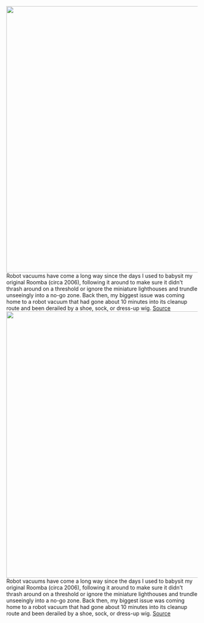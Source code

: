 <img src='https://cdn.vox-cdn.com/thumbor/fYCepiwricIwfqdOo14Pax0CsWE=/0x0:2040x1360/1200x675/filters:focal(881x943:1207x1269)/cdn.vox-cdn.com/uploads/chorus_image/image/70399687/vtuohy_220110_4963_0019.0.jpg' width='700px' /><br/>
Robot vacuums have come a long way since the days I used to babysit my original Roomba (circa 2006), following it around to make sure it didn't thrash around on a threshold or ignore the miniature lighthouses and trundle unseeingly into a no-go zone. Back then, my biggest issue was coming home to a robot vacuum that had gone about 10 minutes into its cleanup route and been derailed by a shoe, sock, or dress-up wig.
<a href='https://www.theverge.com/22880352/irobot-roomba-j7-plus-samsung-jet-bot-ai-plus-robot-vacuum-review-comparison-test'> Source <a/><img src='https://cdn.vox-cdn.com/thumbor/fYCepiwricIwfqdOo14Pax0CsWE=/0x0:2040x1360/1200x675/filters:focal(881x943:1207x1269)/cdn.vox-cdn.com/uploads/chorus_image/image/70399687/vtuohy_220110_4963_0019.0.jpg' width='700px' /><br/>
Robot vacuums have come a long way since the days I used to babysit my original Roomba (circa 2006), following it around to make sure it didn't thrash around on a threshold or ignore the miniature lighthouses and trundle unseeingly into a no-go zone. Back then, my biggest issue was coming home to a robot vacuum that had gone about 10 minutes into its cleanup route and been derailed by a shoe, sock, or dress-up wig.
<a href='https://www.theverge.com/22880352/irobot-roomba-j7-plus-samsung-jet-bot-ai-plus-robot-vacuum-review-comparison-test'> Source <a/>